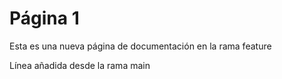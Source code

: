 # Página 1

Esta es una nueva página de documentación en la rama feature

Línea añadida desde la rama main